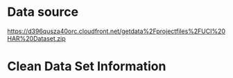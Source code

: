 # Data source
https://d396qusza40orc.cloudfront.net/getdata%2Fprojectfiles%2FUCI%20HAR%20Dataset.zip
# Clean Data Set Information

